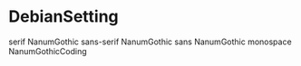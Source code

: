 # DebianSetting

<?xml version="1.0"?>
<!DOCTYPE fontconfig SYSTEM "fonts.dtd">
<fontconfig>
    <!-- 나눔 글꼴 매치 설정 -->
    <match target="pattern">
        <test qual="any" name="family">
            <string>serif</string>
        </test>
        <edit name="family" mode="prepend" binding="strong">
            <string>NanumGothic</string>
        </edit>
    </match>
    <match target="pattern">
        <test qual="any" name="family">
            <string>sans-serif</string>
        </test>
        <edit name="family" mode="prepend" binding="strong">
            <string>NanumGothic</string>
        </edit>
    </match>
    <match target="pattern">
        <test qual="any" name="family">
            <string>sans</string>
        </test>
        <edit name="family" mode="prepend" binding="strong">
            <string>NanumGothic</string>
        </edit>
    </match>
    <match target="pattern">
        <test qual="any" name="family">
            <string>monospace</string>
        </test>
        <edit name="family" mode="prepend" binding="strong">
            <string>NanumGothicCoding</string>
        </edit>
    </match>
</fontconfig>
